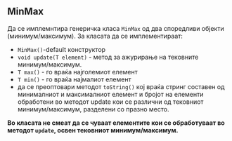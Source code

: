 ## MinMax
Да се имплемнтира генеричка класа `MinMax` од два споредливи објекти (минимум/максимум). За класата да се имплементираат:

+ `MinMax()`-default конструктор
+ `void update(T element)` - метод за ажурирање на тековните минимум/максимум.
+ `T max()` - го враќа најголемиот елемент
+ `T min()` - го враќа најмалиот елемент
+ да се преоптовари методот `toString()` кој враќа стринг составен од минималниот и максималниот елемент и бројот на елементи обработени во методот update кои се различни од тековниот минимум/максимум, разделени со празно место.

**Во класата не смеат да се чуваат елементите кои се обработуваат во методот `update`, освен тековниот минимум/максимум.**
